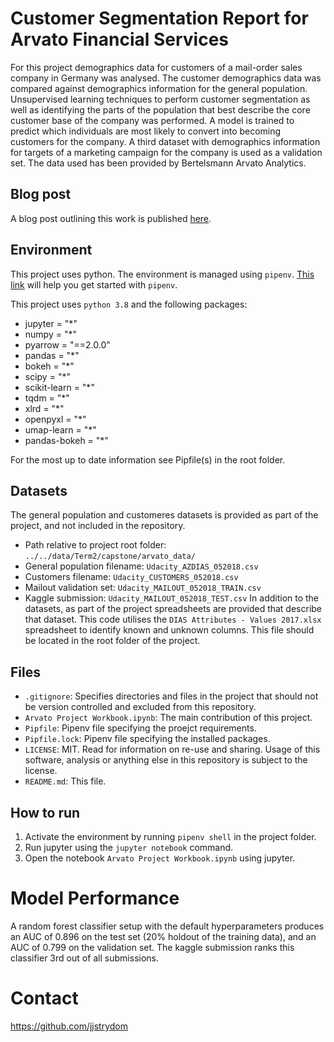 # Customer Segmentation Report for Arvato Financial Services

For this project demographics data for customers of a mail-order sales company in Germany was analysed. The customer demographics data was compared against demographics information for the general population. Unsupervised learning techniques to perform customer segmentation as well as identifying the parts of the population that best describe the core customer base of the company was performed. A model is trained to predict which individuals are most likely to convert into becoming customers for the company. A third dataset with demographics information for targets of a marketing campaign for the company is used as a validation set. The data used has been provided by Bertelsmann Arvato Analytics.

## Blog post
A blog post outlining this work is published [here](https://jurgen-strydom.medium.com/customer-segmentation-report-for-arvato-financial-solutions-214ddb46c142).

## Environment
This project uses python. The environment is managed using `pipenv`. [This link](https://realpython.com/pipenv-guide/) will help you get started with `pipenv`.

This project uses `python 3.8` and the following packages:
- jupyter = "*"
- numpy = "*"
- pyarrow = "==2.0.0"
- pandas = "*"
- bokeh = "*"
- scipy = "*"
- scikit-learn = "*"
- tqdm = "*"
- xlrd = "*"
- openpyxl = "*"
- umap-learn = "*"
- pandas-bokeh = "*"

For the most up to date information see Pipfile(s) in the root folder.

## Datasets
The general population and customeres datasets is provided as part of the project, and not included in the repository. 
- Path relative to project root folder: `../../data/Term2/capstone/arvato_data/`
- General population filename: `Udacity_AZDIAS_052018.csv`
- Customers filename: `Udacity_CUSTOMERS_052018.csv`
- Mailout validation set: `Udacity_MAILOUT_052018_TRAIN.csv`
- Kaggle submission: `Udacity_MAILOUT_052018_TEST.csv`
In addition to the datasets, as part of the project spreadsheets are provided that describe that dataset. This code utilises the `DIAS Attributes - Values 2017.xlsx` spreadsheet to identify known and unknown columns. This file should be located in the root folder of the project. 

## Files
- `.gitignore`: Specifies directories and files in the project that should not be version controlled and excluded from this repository. 
- `Arvato Project Workbook.ipynb`: The main contribution of this project.
- `Pipfile`: Pipenv file specifying the proejct requirements. 
- `Pipfile.lock`: Pipenv file specifying the installed packages. 
- `LICENSE`: MIT. Read for information on re-use and sharing. Usage of this software, analysis or anything else in this repository is subject to the license.
- `README.md`: This file.

## How to run
1. Activate the environment by running `pipenv shell` in the project folder.
2. Run jupyter using the `jupyter notebook` command. 
3. Open the notebook `Arvato Project Workbook.ipynb` using jupyter.


# Model Performance
A random forest classifier setup with the default hyperparameters produces an AUC of 0.896 on the test set (20% holdout of the training data), and an AUC of 0.799 on the validation set. The kaggle submission ranks this classifier 3rd out of all submissions. 


# Contact
https://github.com/jjstrydom